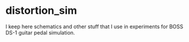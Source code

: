 # distortion_sim

I keep here schematics and other stuff that I use in experiments for BOSS DS-1 guitar pedal simulation.
